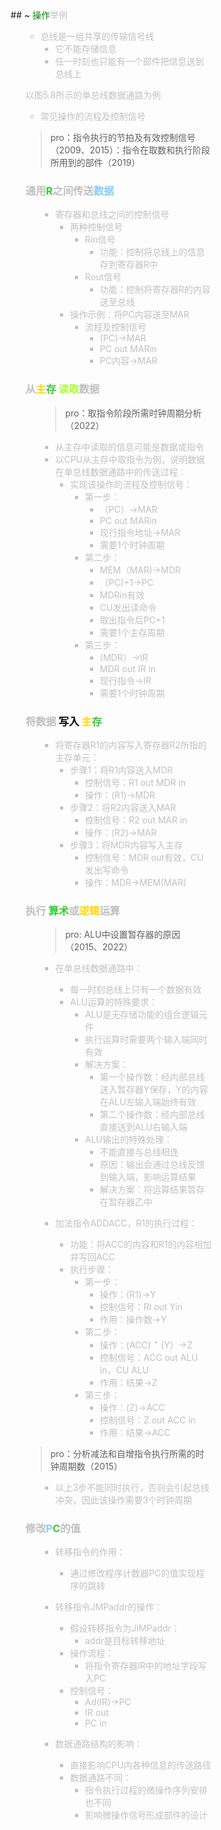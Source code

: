 <div style="float: left; width: 64%; padding: 1%;">
## ~ <span style="color: silver;"><span style="color: green;">操作</span>举例  

<ul>

- 总线是一组共享的传输信号线
  - 它不能存储信息
  - 任一时刻也只能有一个部件把信息送到总线上

<span style="font-size: 14px;">以图5.8所示的单总线数据通路为例
- 常见操作的流程及控制信号

>pro：指令执行的节拍及有效控制信号（2009、2015）：指令在取数和执行阶段所用到的部件（2019）  

###  <span style="color: silver;">通用<span style="color: LimeGreen;">R</span>之间传送<span style="color: LightSkyBlue;">数据  

<ul>

- 寄存器和总线之间的控制信号
  - 两种控制信号
    - Rin信号
      - 功能：控制将总线上的信息存到寄存器R中
    - Rout信号
      - 功能：控制将寄存器R的内容送至总线
  - 操作示例：将PC内容送至MAR
    - 流程及控制信号
      - (PC)→MAR
      - PC out MARin
      - PC内容→MAR

</ul>

###  <span style="color: silver;">从<span style="color: Gold;">主</span><span style="color: LimeGreen;">存</span>  <span style="color: GreenYellow;">读取</span>数据  

<ul>

>pro：取指令阶段所需时钟周期分析（2022）  

- 从主存中读取的信息可能是数据或指令
- 以CPU从主存中取指令为例，说明数据在单总线数据通路中的传送过程：
  - 实现该操作的流程及控制信号：
    - 第一步：
      - （PC）→MAR
      - PC out MARin
      - 现行指令地址→MAR
      - 需要1个时钟周期
    - 第二步：
      - MEM（MAR)→MDR
      - （PC)+1→PC
      - MDRin有效
      - CU发出读命令
      - 取出指令后PC+1
      - 需要1个主存周期
    - 第三步：
      - (MDR）→IR 
      - MDR out IR in
      - 现行指令→IR
      - 需要1个时钟周期
</ul>

###  <span style="color: silver;">将数据 <span style="color: black;">写入</span> <span style="color: Gold;">主<span style="color: LimeGreen;">存  

<ul>

- 将寄存器R1的内容写入寄存器R2所指的主存单元：
  - 步骤1：将R1内容送入MDR
    - 控制信号：R1 out MDR in
    - 操作：(R1)→MDR
  - 步骤2：将R2内容送入MAR
    - 控制信号：R2 out MAR in
    - 操作：(R2)→MAR
  - 步骤3：将MDR内容写入主存
    - 控制信号：MDR out有效，CU发出写命令
    - 操作：MDR→MEM(MAR)
</ul>

###  <span style="color: silver;">执行 <span style="color: LimeGreen;">算术</span>或<span style="color: Gold;">逻辑</span>运算  

<ul>

> pro: ALU中设置暂存器的原因（2015、2022）  
  - 在单总线数据通路中：
    - 每一时刻总线上只有一个数据有效
    - ALU运算的特殊要求：
      - ALU是无存储功能的组合逻辑元件
      - 执行运算时需要两个输入端同时有效
      - 解决方案：
        - 第一个操作数：经内部总线送入暂存器Y保存，Y的内容在ALU左输入端始终有效
        - 第二个操作数：经内部总线直接送到ALU右输入端
      - ALU输出的特殊处理：
        - 不能直接与总线相连
        - 原因：输出会通过总线反馈到输入端，影响运算结果
        - 解决方案：将运算结果暂存在暂存器乙中

  - 加法指令ADDACC，R1的执行过程：
    - 功能：将ACC的内容和R1的内容相加并写回ACC
    - 执行步骤：
      - 第一步：
        - 操作：(R1)→Y
        - 控制信号：Rl out Yin
        - 作用：操作数→Y
      - 第二步：
        - 操作：(ACC) $^+$ (Y）→Z
        - 控制信号：ACC out ALU in，CU ALU
        - 作用：结果→Z
      - 第三步：
        - 操作：(Z)→ACC
        - 控制信号：Z out ACC in
        - 作用：结果→ACC

</ul>

>pro：分析减法和自增指令执行所需的时钟周期数（2015）  

<ul>

- 以上3步不能同时执行，否则会引起总线冲突，因此该操作需要3个时钟周期  

</ul>

###  <span style="color: silver;">修改<span style="color: LightSkyBlue;">P</span><span style="color: LimeGreen;">C</span>的值  

<ul>

- 转移指令的作用：
  - 通过修改程序计数器PC的值实现程序的跳转

- 转移指令JMPaddr的操作：
  - 假设转移指令为JIMPaddr：
    - addr是目标转移地址
  - 操作流程：
    - 将指令寄存器IR中的地址字段写入PC
  - 控制信号：
    - Ad(IR)→PC
    - IR out
    - PC in

- 数据通路结构的影响：
  - 直接影响CPU内各种信息的传送路径
  - 数据通路不同：
    - 指令执行过程的微操作序列安排也不同
    - 影响微操作信号形成部件的设计
</ul>

</ul>

</ul>

</div>
<div style="float: right; width: 26%; padding: 1%;">

</div>
<div style="clear: both;"></div>
